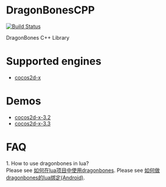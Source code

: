 DragonBonesCPP
==============

[![Build Status](https://travis-ci.org/DragonBones/DragonBonesCPP.svg?branch=refactoring)](https://travis-ci.org/DragonBones/DragonBonesCPP)

DragonBones C++ Library

# Supported engines

* [cocos2d-x][1]

# Demos

* [cocos2d-x-3.2][2]
* [cocos2d-x-3.3][3]

# FAQ

1\. How to use dragonbones in lua?  
Please see [如何在lua项目中使用dragonbones][4].
Please see [如何做dragonbones的lua绑定(Android)][5].



[1]: http://cocos2d-x.org
[2]: demos/cocos2d-x-3.2/
[3]: demos/cocos2d-x-3.3/
[4]: http://www.litefeel.com/how-to-use-dragonbones-in-lua/
[5]: http://www.litefeel.com/how-to-do-lua-bindings-for-dragonbones-android/
